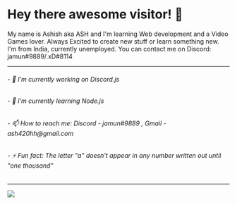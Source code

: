 ### <h1>Hey there awesome visitor! 👋</h1>

 My name is Ashish aka ASH and I'm learning Web development and a Video Games lover. Always Excited to create new stuff or learn something new. I'm from India, currently unemployed. You can contact me on Discord: jamun#9889/.xD#8114
<hr>
<h6>- 🔭 I’m currently working on Discord.js</h6>
<h6>- 🌱 I’m currently learning Node.js</h6>
<h6>- 📫 How to reach me: Discord - jamun#9889 , Gmail - ash420hh@gmail.com</h6>
<h6>- ⚡ Fun fact: The letter "a" doesn't appear in any number written out until "one thousand"</h6>
<hr>
<img src='https://github-readme-stats.vercel.app/api?username=Ash-6576&&show_icons=true&title_color=ff63ea&icon_color=e34b4b&text_color=daf7dc&bg_color=2f2a51'>
